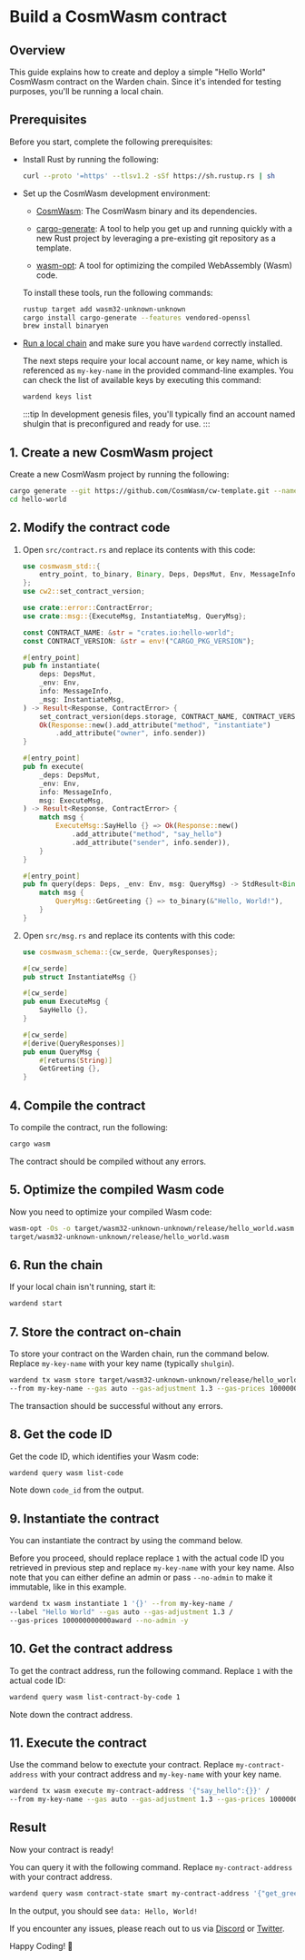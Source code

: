﻿---
sidebar_position: 1
---

# Build a CosmWasm contract

## Overview

This guide explains how to create and deploy a simple "Hello World" CosmWasm contract on the Warden chain. Since it's intended for testing purposes, you'll be running a local chain.

## Prerequisites

Before you start, complete the following prerequisites:

- Install Rust by running the following:

    ```bash
    curl --proto '=https' --tlsv1.2 -sSf https://sh.rustup.rs | sh
    ```

- Set up the CosmWasm development environment:

  - [CosmWasm](https://book.cosmwasm.com/setting-up-env.html): The CosmWasm binary and its dependencies.

  - [cargo-generate](https://cargo-generate.github.io/cargo-generate/installation.html): A tool to help you get up and running quickly with a new Rust project by leveraging a pre-existing git repository as a template.

  - [wasm-opt](https://docs.rs/wasm-opt/latest/wasm_opt/index.html): A tool for optimizing the compiled WebAssembly (Wasm) code.
   
   To install these tools, run the following commands:

   ```bash
   rustup target add wasm32-unknown-unknown
   cargo install cargo-generate --features vendored-openssl
   brew install binaryen
   ```

- [Run a local chain](../test/run-a-local-chain) and make sure you have `wardend` correctly installed.

   The next steps require your local account name, or key name, which is referenced as `my-key-name` in the provided command-line examples. You can check the list of available keys by executing this command:

   ```bash
   wardend keys list
   ```
   :::tip
   In development genesis files, you'll typically find an account named shulgin that is preconfigured and ready for use.
   :::

## 1. Create a new CosmWasm project

Create a new CosmWasm project by running the following:

```bash
cargo generate --git https://github.com/CosmWasm/cw-template.git --name hello-world
cd hello-world
```

## 2. Modify the contract code

1. Open `src/contract.rs` and replace its contents with this code:

   ```rust
   use cosmwasm_std::{
       entry_point, to_binary, Binary, Deps, DepsMut, Env, MessageInfo, Response, StdResult,
   };
   use cw2::set_contract_version;
   
   use crate::error::ContractError;
   use crate::msg::{ExecuteMsg, InstantiateMsg, QueryMsg};
   
   const CONTRACT_NAME: &str = "crates.io:hello-world";
   const CONTRACT_VERSION: &str = env!("CARGO_PKG_VERSION");
   
   #[entry_point]
   pub fn instantiate(
       deps: DepsMut,
       _env: Env,
       info: MessageInfo,
       _msg: InstantiateMsg,
   ) -> Result<Response, ContractError> {
       set_contract_version(deps.storage, CONTRACT_NAME, CONTRACT_VERSION)?;
       Ok(Response::new().add_attribute("method", "instantiate")
           .add_attribute("owner", info.sender))
   }
   
   #[entry_point]
   pub fn execute(
       _deps: DepsMut,
       _env: Env,
       info: MessageInfo,
       msg: ExecuteMsg,
   ) -> Result<Response, ContractError> {
       match msg {
           ExecuteMsg::SayHello {} => Ok(Response::new()
               .add_attribute("method", "say_hello")
               .add_attribute("sender", info.sender)),
       }
   }
   
   #[entry_point]
   pub fn query(deps: Deps, _env: Env, msg: QueryMsg) -> StdResult<Binary> {
       match msg {
           QueryMsg::GetGreeting {} => to_binary(&"Hello, World!"),
       }
   }
   ```

2. Open `src/msg.rs` and replace its contents with this code:
   
   ```rust
   use cosmwasm_schema::{cw_serde, QueryResponses};
   
   #[cw_serde]
   pub struct InstantiateMsg {}
   
   #[cw_serde]
   pub enum ExecuteMsg {
       SayHello {},
   }
   
   #[cw_serde]
   #[derive(QueryResponses)]
   pub enum QueryMsg {
       #[returns(String)]
       GetGreeting {},
   }
   ```

## 4. Compile the contract

To compile the contract, run the following:

```bash
cargo wasm
```

The contract should be compiled without any errors.

## 5. Optimize the compiled Wasm code

Now you need to optimize your compiled Wasm code:

```bash
wasm-opt -Os -o target/wasm32-unknown-unknown/release/hello_world.wasm /
target/wasm32-unknown-unknown/release/hello_world.wasm
```

## 6. Run the chain

If your local chain isn't running, start it:
   
```bash
wardend start
```

## 7. Store the contract on-chain

To store your contract on the Warden chain, run the command below. Replace `my-key-name` with your key name (typically `shulgin`).
   
   ```bash
   wardend tx wasm store target/wasm32-unknown-unknown/release/hello_world.wasm /
   --from my-key-name --gas auto --gas-adjustment 1.3 --gas-prices 100000000000award -y
   ```
   
   The transaction should be successful without any errors.

## 8. Get the code ID

Get the code ID, which identifies your Wasm code:

```bash
wardend query wasm list-code
```

Note down `code_id` from the output.

## 9. Instantiate the contract

You can instantiate the contract by using the command below.

Before you proceed, should replace replace `1` with the actual code ID you retrieved in previous step and replace `my-key-name` with your key name. Also note that you can either define an admin or pass `--no-admin` to make it immutable, like in this example.

```bash
wardend tx wasm instantiate 1 '{}' --from my-key-name /
--label "Hello World" --gas auto --gas-adjustment 1.3 /
--gas-prices 100000000000award --no-admin -y 
```

## 10. Get the contract address

To get the contract address, run the following command. Replace `1` with the actual code ID:

```bash
wardend query wasm list-contract-by-code 1
```

Note down the contract address.

## 11. Execute the contract

Use the command below to exectute your contract. Replace `my-contract-address` with your contract address and `my-key-name` with your key name.

```bash
wardend tx wasm execute my-contract-address '{"say_hello":{}}' /
--from my-key-name --gas auto --gas-adjustment 1.3 --gas-prices 100000000000award -y
```

## Result

Now your contract is ready!

You can query it with the following command. Replace `my-contract-address` with your contract address.

```bash
wardend query wasm contract-state smart my-contract-address '{"get_greeting":{}}'
```

In the output, you should see `data: Hello, World!`

If you encounter any issues, please reach out to us via [Discord](https://discord.com/invite/warden) or [Twitter](https://twitter.com/wardenprotocol).

Happy Coding! 🚀